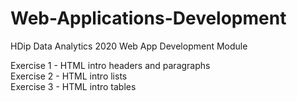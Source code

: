 # Web-Applications-Development
HDip Data Analytics 2020 Web App Development Module

Exercise 1 - HTML intro headers and paragraphs  
Exercise 2 - HTML intro lists  
Exercise 3 - HTML intro tables  

